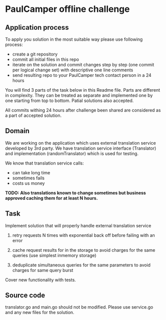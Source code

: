 # PaulCamper offline challenge

## Application process

To apply you solution in the most suitable way please use following process:
* create a git repository
* commit all initial files in this repo
* iterate on the solution and commit changes step by step (one commit per logical change set) with descriptive one line comments
* send resulting repo to your PaulCamper tech contact person in a 24 hours

You will find 3 parts of the task below in this Readme file. Parts are different in complexity.
They can be treated as separate and implemented one by one starting from top to bottom.
Patial solutions also accepted.

All commits withing 24 hours after challenge been shared are considered as a part of accepted solution.

## Domain

We are working on the application which uses external translation service developed by 3rd party. We have translation service interface (Translator) and implementation (randomTranslator) which is used for testing.

We know that translation service calls:
* can take long time
* sometimes fails
* costs us money

**TODO: Also translations known to change sometimes but business approved caching them for at least N hours.**

## Task

Implement solution that will properly handle external translation service
1. retry requests N times with exponential back off before failing with an error
  
2. cache request results for in the storage to avoid charges for the same queries (use simplest inmemory storage)
  
3. deduplicate simultaneous queries for the same parameters to avoid charges for same query burst

Cover new functionality with tests.

## Source code

translator.go and main.go should not be modified. Please use service.go and any new files for the solution.